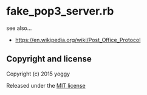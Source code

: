 fake_pop3_server.rb
====
see also...
  - https://en.wikipedia.org/wiki/Post_Office_Protocol

Copyright and license
----
Copyright (c) 2015 yoggy

Released under the [MIT license](LICENSE.txt)

